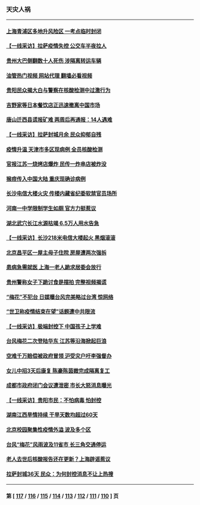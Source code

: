 ### 天灾人祸
---
#### [上海青浦区多地升风险区 一考点临时封闭](../../pages/ncid280/n13827971.md?09191245) 
#### [【一线采访】拉萨疫情失控 公交车半夜拉人](../../pages/ncid280/n13827559.md?09191245) 
#### [贵州大巴侧翻数十人死伤 涉隔离转运车辆](../../pages/ncid280/n13827493.md?09191245) 
#### [油管热门视频 网站代理 翻墙必看视频](http://209.222.30.114:81/youtube.html?09191245)
#### [贵阳民众揭大白与警察在核酸检测中过激行为](../../pages/ncid280/n13827440.md?09191245) 
#### [吉野家等日本餐饮店正迅速撤离中国市场](../../pages/ncid280/n13827459.md?09191245) 
#### [唐山迁西县谎报矿难 两周后再通报：14人遇难](../../pages/ncid280/n13827344.md?09191245) 
#### [【一线采访】拉萨封城月余 民众抑郁自残](../../pages/ncid280/n13827096.md?09191245) 
#### [疫情升温 天津市多区现病例 全员核酸检测](../../pages/ncid280/n13827063.md?09191245) 
#### [官报江苏一烧烤店爆炸 民传一炸串店被炸没](../../pages/ncid280/n13827054.md?09191245) 
#### [猴痘传入中国大陆 重庆现确诊病例](../../pages/ncid280/n13826964.md?09191245) 
#### [长沙电信大楼火灾 传楼内藏省纪委软禁官员场所](../../pages/ncid280/n13826830.md?09191245) 
#### [河南一中学限制学生如厕 官方力挺惹议](../../pages/ncid280/n13826501.md?09191245) 
#### [湖北武穴长江水源枯竭 6.5万人用水告急](../../pages/ncid280/n13826446.md?09191245) 
#### [【一线采访】长沙218米电信大楼起火 黑烟滚滚](../../pages/ncid280/n13826437.md?09191245) 
#### [北京昌平区一屋主母子住院 房屋遭两次强拆](../../pages/ncid280/n13826388.md?09191245) 
#### [患病急需就医 上海一老人跪求居委会放行](../../pages/ncid280/n13826296.md?09191245) 
#### [贵州警称女子下跪讨食是摆拍 完整视频揭谎](../../pages/ncid280/n13826144.md?09191245) 
#### [“梅花”不犯台 日媒曝台风完美略过台湾 惊网络](../../pages/ncid280/n13825685.md?09191245) 
#### [“世卫称疫情结束在望”话题遭中共限流](../../pages/ncid280/n13825789.md?09191245) 
#### [【一线采访】极端封控下 中国孩子上学难](../../pages/ncid280/n13825645.md?09191245) 
#### [台风梅花二次登陆华东 江苏等沿海掀起巨浪](../../pages/ncid280/n13825356.md?09191245) 
#### [空难千万赔偿被政府冒领 沪受灾户吁李强督办](../../pages/ncid280/n13824933.md?09191245) 
#### [女儿中招3天后康复 陈豪陈茵媺完成隔离复工](../../pages/ncid280/n13825212.md?09191245) 
#### [成都市政府闭门会议遭泄密 市长大怒消息曝光](../../pages/ncid280/n13825158.md?09191245) 
#### [【一线采访】贵阳市民：不怕病毒 怕封控](../../pages/ncid280/n13824806.md?09191245) 
#### [湖南江西旱情持续 干旱天数均超过60天](../../pages/ncid280/n13824875.md?09191245) 
#### [北京校园聚集性疫情外溢 波及多个区](../../pages/ncid280/n13824535.md?09191245) 
#### [台风“梅花”风雨波及11省市 长三角交通停运](../../pages/ncid280/n13824511.md?09191245) 
#### [老人去世后核酸报告还在更新？上海辟谣惹议](../../pages/ncid280/n13824106.md?09191245) 
#### [拉萨封城36天 民众：为何封控消息不让上热搜](../../pages/ncid280/n13824404.md?09191245) 

---
#### 第 [ [117](./117.md?09191245) / [116](./116.md?09191245) / [115](./115.md?09191245) / [114](./114.md?09191245) / [113](./113.md?09191245) / [112](./112.md?09191245) / [111](./111.md?09191245) / [110](./110.md?09191245) ] 页
